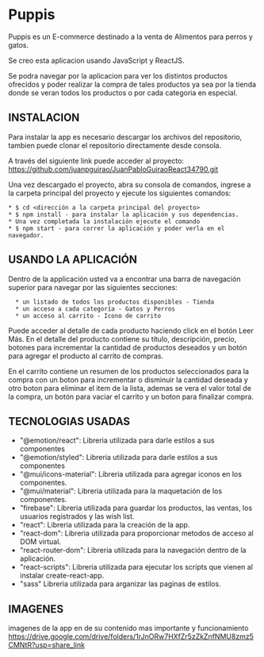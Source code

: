 # Puppis

Puppis es un E-commerce destinado a la venta de Alimentos para perros y gatos. 

Se creo esta aplicacion usando JavaScript y ReactJS.

Se podra navegar por la aplicacion para ver los distintos productos ofrecidos y poder realizar la compra de tales productos ya sea  por la  tienda donde se veran todos los productos o por cada categoria en especial.

## INSTALACION 
Para instalar la app es necesario descargar los archivos del repositorio, tambien puede clonar el repositorio directamente desde consola.

A través del siguiente link puede acceder al proyecto:
https://github.com/juanpguirao/JuanPabloGuiraoReact34790.git

Una vez descargado el proyecto, abra su consola de comandos, ingrese a la carpeta principal del proyecto y ejecute los siguientes comandos:

    * $ cd <dirección a la carpeta principal del proyecto> 
    * $ npm install - para instalar la aplicación y sus dependencias. 
    * Una vez completada la instalación ejecute el comando 
    * $ npm start - para correr la aplicación y poder verla en el navegador. 

## USANDO LA APLICACIÓN
Dentro de la applicación usted va a encontrar una barra de navegación superior para navegar por las siguientes secciones: 

      * un listado de todos los productos disponibles - Tienda
      * un acceso a cada categoría - Gatos y Perros
      * un acceso al carrito - Icono de carrito


Puede acceder al detalle de cada producto haciendo click en el botón Leer Más. En el detalle del producto contiene su título, descripción, precio, botones para incrementar la cantidad de productos deseados y un botón para agregar el producto al carrito de compras.

En el carrito contiene un resumen de los productos seleccionados para la compra con un boton para incrementar o disminuir la cantidad deseada y otro boton para  eliminar el item de la lista, ademas se vera el valor total de la compra, un botón para vaciar el carrito y un boton para finalizar compra.


## TECNOLOGIAS USADAS

* "@emotion/react":              Libreria utilizada para darle estilos a sus componentes
* "@emotion/styled":             Libreria utilizada para darle estilos a sus componentes
* "@mui/icons-material":         Libreria utilizada para agregar iconos en los componentes.
* "@mui/material":               Libreria utilizada para la maquetación de los componentes.
* "firebase":                    Libreria utilizada para guardar los productos, las ventas, los usuarios registrados y las wish list.
* "react":                       Libreria utilizada para la creación de la app.
* "react-dom":                   Libreria utilizada para proporcionar metodos de acceso al DOM virtual.
* "react-router-dom":            Libreria utilizada para la navegación dentro de la aplicación.
* "react-scripts":               Libreria utilizada para ejecutar los scripts que vienen al instalar create-react-app.
* "sass"                         Libreria utilizada para arganizar las paginas de estilos.
 
## IMAGENES
imagenes de la app en de su contenido mas importante  y funcionamiento
https://drive.google.com/drive/folders/1rJnORw7HXfZr5zZkZnfNMU8zmz5CMNtR?usp=share_link



